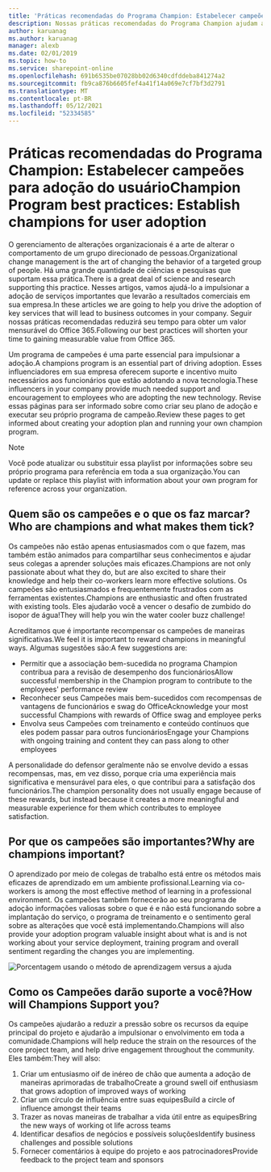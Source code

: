```yaml
---
title: 'Práticas recomendadas do Programa Champion: Estabelecer campeões para adoção do usuário'
description: Nossas práticas recomendadas do Programa Champion ajudam a impulsionar a adoção do Office 365.
author: karuanag
ms.author: karuanag
manager: alexb
ms.date: 02/01/2019
ms.topic: how-to
ms.service: sharepoint-online
ms.openlocfilehash: 691b6535be07028bb02d6340cdfddeba841274a2
ms.sourcegitcommit: fb9ca876b6605fef4a41f14a069e7cf7bf3d2791
ms.translationtype: MT
ms.contentlocale: pt-BR
ms.lasthandoff: 05/12/2021
ms.locfileid: "52334585"
---
```

# <a name="champion-program-best-practices-establish-champions-for-user-adoption"></a><span data-ttu-id="5217f-103">Práticas recomendadas do Programa Champion: Estabelecer campeões para adoção do usuário</span><span class="sxs-lookup"><span data-stu-id="5217f-103">Champion Program best practices: Establish champions for user adoption</span></span>

<span data-ttu-id="5217f-104">O gerenciamento de alterações organizacionais é a arte de alterar o comportamento de um grupo direcionado de pessoas.</span><span class="sxs-lookup"><span data-stu-id="5217f-104">Organizational change management is the art of changing the behavior of a targeted group of people.</span></span> <span data-ttu-id="5217f-105">Há uma grande quantidade de ciências e pesquisas que suportam essa prática.</span><span class="sxs-lookup"><span data-stu-id="5217f-105">There is a great deal of science and research supporting this practice.</span></span> <span data-ttu-id="5217f-106">Nesses artigos, vamos ajudá-lo a impulsionar a adoção de serviços importantes que levarão a resultados comerciais em sua empresa.</span><span class="sxs-lookup"><span data-stu-id="5217f-106">In these articles we are going to help you drive the adoption of key services that will lead to business outcomes in your company.</span></span>  <span data-ttu-id="5217f-107">Seguir nossas práticas recomendadas reduzirá seu tempo para obter um valor mensurável do Office 365.</span><span class="sxs-lookup"><span data-stu-id="5217f-107">Following our best practices will shorten your time to gaining measurable value from Office 365.</span></span>  

<span data-ttu-id="5217f-108">Um programa de campeões é uma parte essencial para impulsionar a adoção.</span><span class="sxs-lookup"><span data-stu-id="5217f-108">A champions program is an essential part of driving adoption.</span></span> <span data-ttu-id="5217f-109">Esses influenciadores em sua empresa oferecem suporte e incentivo muito necessários aos funcionários que estão adotando a nova tecnologia.</span><span class="sxs-lookup"><span data-stu-id="5217f-109">These influencers in your company provide much needed support and encouragement to employees who are adopting the new technology.</span></span> <span data-ttu-id="5217f-110">Revise essas páginas para ser informado sobre como criar seu plano de adoção e executar seu próprio programa de campeão.</span><span class="sxs-lookup"><span data-stu-id="5217f-110">Review these pages to get informed about creating your adoption plan and running your own champion program.</span></span> 

> [!NOTE]
> <span data-ttu-id="5217f-111">Você pode atualizar ou substituir essa playlist por informações sobre seu próprio programa para referência em toda a sua organização.</span><span class="sxs-lookup"><span data-stu-id="5217f-111">You can update or replace this playlist with information about your own program for reference across your organization.</span></span>

## <a name="who-are-champions-and-what-makes-them-tick"></a><span data-ttu-id="5217f-112">Quem são os campeões e o que os faz marcar?</span><span class="sxs-lookup"><span data-stu-id="5217f-112">Who are champions and what makes them tick?</span></span>

<span data-ttu-id="5217f-113">Os campeões não estão apenas entusiasmados com o que fazem, mas também estão animados para compartilhar seus conhecimentos e ajudar seus colegas a aprender soluções mais eficazes.</span><span class="sxs-lookup"><span data-stu-id="5217f-113">Champions are not only passionate about what they do, but are also excited to share their knowledge and help their co-workers learn more effective solutions.</span></span> <span data-ttu-id="5217f-114">Os campeões são entusiasmados e frequentemente frustrados com as ferramentas existentes.</span><span class="sxs-lookup"><span data-stu-id="5217f-114">Champions are enthusiastic and often frustrated with existing tools.</span></span> <span data-ttu-id="5217f-115">Eles ajudarão você a vencer o desafio de zumbido do isopor de água!</span><span class="sxs-lookup"><span data-stu-id="5217f-115">They will help you win the water cooler buzz challenge!</span></span>  

<span data-ttu-id="5217f-116">Acreditamos que é importante recompensar os campeões de maneiras significativas.</span><span class="sxs-lookup"><span data-stu-id="5217f-116">We feel it is important to reward champions in meaningful ways.</span></span> <span data-ttu-id="5217f-117">Algumas sugestões são:</span><span class="sxs-lookup"><span data-stu-id="5217f-117">A few suggestions are:</span></span>

- <span data-ttu-id="5217f-118">Permitir que a associação bem-sucedida no programa Champion contribua para a revisão de desempenho dos funcionários</span><span class="sxs-lookup"><span data-stu-id="5217f-118">Allow successful membership in the Champion program to contribute to the employees' performance review</span></span>
- <span data-ttu-id="5217f-119">Reconhecer seus Campeões mais bem-sucedidos com recompensas de vantagens de funcionários e swag do Office</span><span class="sxs-lookup"><span data-stu-id="5217f-119">Acknowledge your most successful Champions with rewards of Office swag and employee perks</span></span>  
- <span data-ttu-id="5217f-120">Envolva seus Campeões com treinamento e conteúdo contínuos que eles podem passar para outros funcionários</span><span class="sxs-lookup"><span data-stu-id="5217f-120">Engage your Champions with ongoing training and content they can pass along to other employees</span></span> 

<span data-ttu-id="5217f-121">A personalidade do defensor geralmente não se envolve devido a essas recompensas, mas, em vez disso, porque cria uma experiência mais significativa e mensurável para eles, o que contribui para a satisfação dos funcionários.</span><span class="sxs-lookup"><span data-stu-id="5217f-121">The champion personality does not usually engage because of these rewards, but instead because it creates a more meaningful and measurable experience for them which contributes to employee satisfaction.</span></span> 

## <a name="why-are-champions-important"></a><span data-ttu-id="5217f-122">Por que os campeões são importantes?</span><span class="sxs-lookup"><span data-stu-id="5217f-122">Why are champions important?</span></span> 

<span data-ttu-id="5217f-123">O aprendizado por meio de colegas de trabalho está entre os métodos mais eficazes de aprendizado em um ambiente profissional.</span><span class="sxs-lookup"><span data-stu-id="5217f-123">Learning via co-workers is among the most effective method of learning in a professional environment.</span></span> <span data-ttu-id="5217f-124">Os campeões também fornecerão ao seu programa de adoção informações valiosas sobre o que é e não está funcionando sobre a implantação do serviço, o programa de treinamento e o sentimento geral sobre as alterações que você está implementando.</span><span class="sxs-lookup"><span data-stu-id="5217f-124">Champions will also provide your adoption program valuable insight about what is and is not working about your service deployment, training program and overall sentiment regarding the changes you are implementing.</span></span>  

![Porcentagem usando o método de aprendizagem versus a ajuda](media/champstats.png)

## <a name="how-will-champions-support-you"></a><span data-ttu-id="5217f-126">Como os Campeões darão suporte a você?</span><span class="sxs-lookup"><span data-stu-id="5217f-126">How will Champions Support you?</span></span>

<span data-ttu-id="5217f-127">Os campeões ajudarão a reduzir a pressão sobre os recursos da equipe principal do projeto e ajudarão a impulsionar o envolvimento em toda a comunidade.</span><span class="sxs-lookup"><span data-stu-id="5217f-127">Champions will help reduce the strain on the resources of the core project team, and help drive engagement throughout the community.</span></span> <span data-ttu-id="5217f-128">Eles também:</span><span class="sxs-lookup"><span data-stu-id="5217f-128">They will also:</span></span>

1. <span data-ttu-id="5217f-129">Criar um entusiasmo oif de inéreo de chão que aumenta a adoção de maneiras aprimoradas de trabalho</span><span class="sxs-lookup"><span data-stu-id="5217f-129">Create a ground swell oif enthusiasm that grows adoption of improved ways of working</span></span>
1. <span data-ttu-id="5217f-130">Criar um círculo de influência entre suas equipes</span><span class="sxs-lookup"><span data-stu-id="5217f-130">Build a circle of influence amongst their teams</span></span>
1. <span data-ttu-id="5217f-131">Trazer as novas maneiras de trabalhar a vida útil entre as equipes</span><span class="sxs-lookup"><span data-stu-id="5217f-131">Bring the new ways of working ot life across teams</span></span>
1. <span data-ttu-id="5217f-132">Identificar desafios de negócios e possíveis soluções</span><span class="sxs-lookup"><span data-stu-id="5217f-132">Identify business challenges and possible solutions</span></span>
1. <span data-ttu-id="5217f-133">Fornecer comentários à equipe do projeto e aos patrocinadores</span><span class="sxs-lookup"><span data-stu-id="5217f-133">Provide feedback to the project team and sponsors</span></span>
